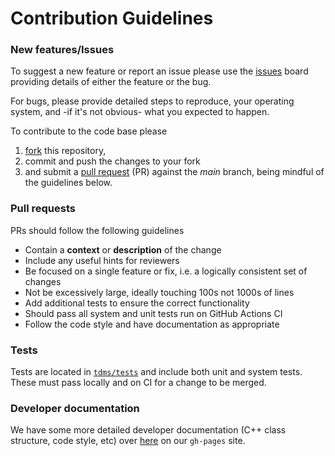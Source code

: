 # Contribution Guidelines

### New features/Issues

To suggest a new feature or report an issue please use the 
[issues](https://github.com/UCL/TDMS/issues) board providing details of either 
the feature or the bug.

For bugs, please provide detailed steps to reproduce, your operating system, and -if it's not obvious- what you expected to happen.

To contribute to the code base please
1. [fork](https://docs.github.com/en/get-started/quickstart/fork-a-repo)
this repository,
2. commit and push the changes to your fork
3. and submit a [pull request](https://docs.github.com/en/pull-requests/collaborating-with-pull-requests/proposing-changes-to-your-work-with-pull-requests/creating-a-pull-request) (PR) against the _main_ branch, being mindful of the guidelines below.

### Pull requests

PRs should follow the following guidelines

- Contain a **context** or **description** of the change
- Include any useful hints for reviewers
- Be focused on a single feature or fix, i.e. a logically consistent set of changes
- Not be excessively large, ideally touching 100s not 1000s of lines
- Add additional tests to ensure the correct functionality
- Should pass all system and unit tests run on GitHub Actions CI
- Follow the code style and have documentation as appropriate

### Tests

Tests are located in [`tdms/tests`](./tdms/tests) and include both unit and system tests. These
must pass locally and on CI for a change to be merged.

### Developer documentation

We have some more detailed developer documentation (C++ class structure, code style, etc) over [here](https://github-pages.ucl.ac.uk/TDMS) on our `gh-pages` site.
